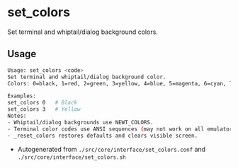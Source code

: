 # set_colors
Set terminal and whiptail/dialog background colors.

## Usage
~~~bash
Usage: set_colors <code>
Set terminal and whiptail/dialog background color.
Colors: 0=black, 1=red, 2=green, 3=yellow, 4=blue, 5=magenta, 6=cyan, 7=white

Examples:
set_colors 0   # Black
set_colors 3   # Yellow
Notes:
- Whiptail/dialog backgrounds use NEWT_COLORS.
- Terminal color codes use ANSI sequences (may not work on all emulators).
- _reset_colors restores defaults and clears visible screen.
~~~

- Autogenerated from `./src/core/interface/set_colors.conf` and `./src/core/interface/set_colors.sh`
